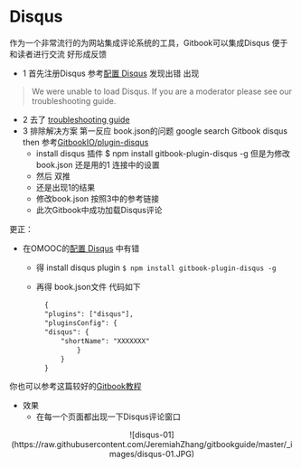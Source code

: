 # Disqus

作为一个非常流行的为网站集成评论系统的工具，Gitbook可以集成Disqus 便于和读者进行交流 好形成反馈

- 1 首先注册Disqus 参考[配置 Disqus](https://openmindclub.gitbooks.io/omooc-py/content/support/Disqus_Setup.html) 发现出错 出现
> We were unable to load Disqus. If you are a moderator please see our troubleshooting guide. 

- 2 去了 [troubleshooting guide](https://help.disqus.com/customer/portal/articles/472007-i-m-receiving-the-message-%22we-were-unable-to-load-disqus-%22)
- 3 排除解决方案 第一反应 book.json的问题 google search Gitbook disqus then 参考[GitbookIO/plugin-disqus](https://github.com/GitbookIO/plugin-disqus) 
	- install disqus 插件 $ npm install gitbook-plugin-disqus -g 但是为修改 book.json 还是用的1 连接中的设置
	- 然后 双推 
	- 还是出现1的结果
	- 修改book.json 按照3中的参考链接
	- 此次Gitbook中成功加载Disqus评论

更正：

- 在OMOOC的[配置 Disqus](https://openmindclub.gitbooks.io/omooc-py/content/support/Disqus_Setup.html) 中有错
	- 得 install disqus plugin 
	`$ npm install gitbook-plugin-disqus -g`
	- 再得 book.json文件 代码如下
 
		    {
			"plugins": ["disqus"],  
			"pluginsConfig": {  
			"disqus": {  
				"shortName": "XXXXXXX"  
					}
				}  
			}

你也可以参考这篇较好的[Gitbook教程](http://www.chengweiyang.cn/gitbook/plugins/functional/disqus.html)

- 效果
	- 在每一个页面都出现一下Disqus评论窗口

<center>
![disqus-01](https://raw.githubusercontent.com/JeremiahZhang/gitbookguide/master/_images/disqus-01.JPG)
</center>  
